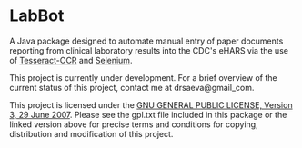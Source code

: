 # LabBot

A Java package designed to automate manual entry of paper documents reporting from clinical laboratory results into the CDC's eHARS via the use of [Tesseract-OCR](https://github.com/tesseract-ocr) and [Selenium](http://www.seleniumhq.org/).

This project is currently under development. For a brief overview of the current status of this project, contact me at drsaeva@gmail_com.

This project is licensed under the [GNU GENERAL PUBLIC LICENSE, Version 3, 29 June 2007](https://www.gnu.org/licenses/gpl.txt). Please see the gpl.txt file included in this package or the linked version above for precise terms and conditions for copying, distribution and
modification of this project.

